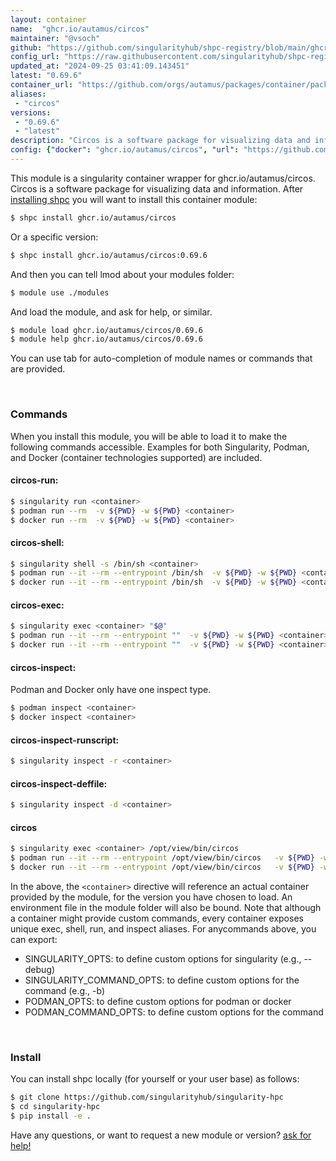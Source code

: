 ```yaml
---
layout: container
name:  "ghcr.io/autamus/circos"
maintainer: "@vsoch"
github: "https://github.com/singularityhub/shpc-registry/blob/main/ghcr.io/autamus/circos/container.yaml"
config_url: "https://raw.githubusercontent.com/singularityhub/shpc-registry/main/ghcr.io/autamus/circos/container.yaml"
updated_at: "2024-09-25 03:41:09.143451"
latest: "0.69.6"
container_url: "https://github.com/orgs/autamus/packages/container/package/circos"
aliases:
 - "circos"
versions:
 - "0.69.6"
 - "latest"
description: "Circos is a software package for visualizing data and information."
config: {"docker": "ghcr.io/autamus/circos", "url": "https://github.com/orgs/autamus/packages/container/package/circos", "maintainer": "@vsoch", "description": "Circos is a software package for visualizing data and information.", "latest": {"0.69.6": "sha256:e5513d32d93522d2c7a86f45fe0fdd23bea53ed0bfebfe4e3fcdbde5a03608fa"}, "tags": {"0.69.6": "sha256:e5513d32d93522d2c7a86f45fe0fdd23bea53ed0bfebfe4e3fcdbde5a03608fa", "latest": "sha256:e5513d32d93522d2c7a86f45fe0fdd23bea53ed0bfebfe4e3fcdbde5a03608fa"}, "aliases": {"circos": "/opt/view/bin/circos"}}
---
```


This module is a singularity container wrapper for ghcr.io/autamus/circos.
Circos is a software package for visualizing data and information.
After [installing shpc](#install) you will want to install this container module:


```bash
$ shpc install ghcr.io/autamus/circos
```

Or a specific version:

```bash
$ shpc install ghcr.io/autamus/circos:0.69.6
```

And then you can tell lmod about your modules folder:

```bash
$ module use ./modules
```

And load the module, and ask for help, or similar.

```bash
$ module load ghcr.io/autamus/circos/0.69.6
$ module help ghcr.io/autamus/circos/0.69.6
```

You can use tab for auto-completion of module names or commands that are provided.

<br>

### Commands

When you install this module, you will be able to load it to make the following commands accessible.
Examples for both Singularity, Podman, and Docker (container technologies supported) are included.

#### circos-run:

```bash
$ singularity run <container>
$ podman run --rm  -v ${PWD} -w ${PWD} <container>
$ docker run --rm  -v ${PWD} -w ${PWD} <container>
```

#### circos-shell:

```bash
$ singularity shell -s /bin/sh <container>
$ podman run --it --rm --entrypoint /bin/sh  -v ${PWD} -w ${PWD} <container>
$ docker run --it --rm --entrypoint /bin/sh  -v ${PWD} -w ${PWD} <container>
```

#### circos-exec:

```bash
$ singularity exec <container> "$@"
$ podman run --it --rm --entrypoint ""  -v ${PWD} -w ${PWD} <container> "$@"
$ docker run --it --rm --entrypoint ""  -v ${PWD} -w ${PWD} <container> "$@"
```

#### circos-inspect:

Podman and Docker only have one inspect type.

```bash
$ podman inspect <container>
$ docker inspect <container>
```

#### circos-inspect-runscript:

```bash
$ singularity inspect -r <container>
```

#### circos-inspect-deffile:

```bash
$ singularity inspect -d <container>
```


#### circos

```bash
$ singularity exec <container> /opt/view/bin/circos
$ podman run --it --rm --entrypoint /opt/view/bin/circos   -v ${PWD} -w ${PWD} <container> -c " $@"
$ docker run --it --rm --entrypoint /opt/view/bin/circos   -v ${PWD} -w ${PWD} <container> -c " $@"
```



In the above, the `<container>` directive will reference an actual container provided
by the module, for the version you have chosen to load. An environment file in the
module folder will also be bound. Note that although a container
might provide custom commands, every container exposes unique exec, shell, run, and
inspect aliases. For anycommands above, you can export:

 - SINGULARITY_OPTS: to define custom options for singularity (e.g., --debug)
 - SINGULARITY_COMMAND_OPTS: to define custom options for the command (e.g., -b)
 - PODMAN_OPTS: to define custom options for podman or docker
 - PODMAN_COMMAND_OPTS: to define custom options for the command

<br>

### Install

You can install shpc locally (for yourself or your user base) as follows:

```bash
$ git clone https://github.com/singularityhub/singularity-hpc
$ cd singularity-hpc
$ pip install -e .
```

Have any questions, or want to request a new module or version? [ask for help!](https://github.com/singularityhub/singularity-hpc/issues)